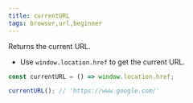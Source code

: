 ```yaml
---
title: currentURL
tags: browser,url,beginner
---
```


Returns the current URL.

- Use `window.location.href` to get the current URL.

```js
const currentURL = () => window.location.href;
```

```js
currentURL(); // 'https://www.google.com/'
```
